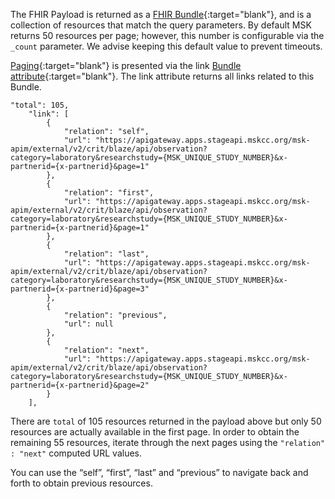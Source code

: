 The FHIR Payload is returned as a [FHIR Bundle](https://www.hl7.org/fhir/bundle.html){:target="blank"}, and is a collection of resources that match the query parameters. By default MSK returns 50 resources per page; however, this number is configurable via the `_count` parameter. We advise keeping this default value to prevent timeouts.

[Paging](https://www.hl7.org/fhir/http.html#paging){:target="blank"} is presented via the link [Bundle attribute](https://www.hl7.org/fhir/bundle-definitions.html#Bundle.link){:target="blank"}. The link attribute returns all links related to this Bundle.

```
"total": 105,
    "link": [
        {
            "relation": "self",
            "url": "https://apigateway.apps.stageapi.mskcc.org/msk-apim/external/v2/crit/blaze/api/observation?category=laboratory&researchstudy={MSK_UNIQUE_STUDY_NUMBER}&x-partnerid={x-partnerid}&page=1"
        },
        {
            "relation": "first",
            "url": "https://apigateway.apps.stageapi.mskcc.org/msk-apim/external/v2/crit/blaze/api/observation?category=laboratory&researchstudy={MSK_UNIQUE_STUDY_NUMBER}&x-partnerid={x-partnerid}&page=1"
        },
        {
            "relation": "last",
            "url": "https://apigateway.apps.stageapi.mskcc.org/msk-apim/external/v2/crit/blaze/api/observation?category=laboratory&researchstudy={MSK_UNIQUE_STUDY_NUMBER}&x-partnerid={x-partnerid}&page=3"
        },
        {
            "relation": "previous",
            "url": null
        },
        {
            "relation": "next",
            "url": "https://apigateway.apps.stageapi.mskcc.org/msk-apim/external/v2/crit/blaze/api/observation?category=laboratory&researchstudy={MSK_UNIQUE_STUDY_NUMBER}&x-partnerid={x-partnerid}&page=2"
        }
    ],
```

There are `total` of 105 resources returned in the payload above but only 50 resources are actually available in the first page. In order to obtain the remaining 55 resources, iterate through the next pages using the `"relation" : "next"` computed URL values.

You can use the “self”, “first”, “last” and “previous” to navigate back and forth to obtain previous resources.  
